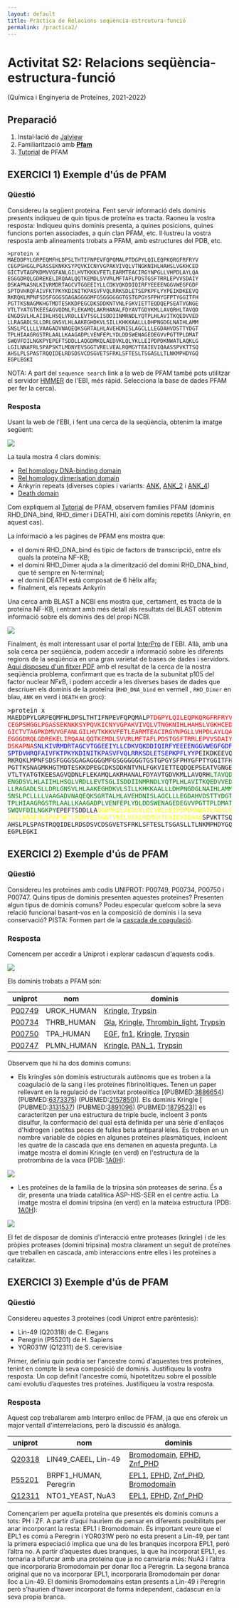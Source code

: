 ```yaml
---
layout: default
title: Pràctica de Relacions seqüència-estrcutura-funció
permalink: /practica2/
---
```


 <head>
    <meta charset="utf-8">
    <title>{{ page.title }}</title>
<script src="https://cdn.jsdelivr.net/npm/babel-polyfill/dist/polyfill.min.js"></script>
    <!-- Web component polyfill (only loads what it needs) -->
<script src="https://cdn.jsdelivr.net/npm/@webcomponents/webcomponentsjs/webcomponents-lite.js" charset="utf-8"></script>
    <!-- Required to polyfill modern browsers as code is ES5 for IE... -->
<script src="https://cdn.jsdelivr.net/npm/@webcomponents/webcomponentsjs/custom-elements-es5-adapter.js" charset="utf-8"></script>

<link rel="stylesheet" type="text/css" href="https://www.ebi.ac.uk/pdbe/pdb-component-library/css/pdbe-molstar-1.2.1.css">
<script type="text/javascript" src="https://www.ebi.ac.uk/pdbe/pdb-component-library/js/pdbe-molstar-component-1.2.1.js"></script>
<style>
        #myViewer{
          float:none;
          width:400px;
          height:400px;
          position:relative;
        }
    </style>
  </head>

# Activitat S2: Relacions seqüència-estructura-funció

(Química i Enginyeria de Proteïnes, 2021-2022)

## Preparació

1. Instal·lació de [Jalview](http://www.jalview.org/getdown/release/#)
2. Familiarització amb **[Pfam](https://pfam.xfam.org/)**
3. [Tutorial](./TutorialPFAM.pdf) de PFAM

## EXERCICI 1) Exemple d'ús de PFAM

### Qüestió

Considereu la següent proteina. Fent servir informació dels dominis presents indiqueu de quin tipus de proteïna es tracta. Raoneu la vostra resposta: Indiqueu quins dominis presenta, a quines posicions, quines funcions porten associades, a quin clan PFAM, etc. Il·lustreu la vostra resposta amb alineaments trobats a PFAM, amb estructures del PDB, etc.

```
>protein x
MAEDDPYLGRPEQMFHLDPSLTHTIFNPEVFQPQMALPTDGPYLQILEQPKQRGFRFRYV
CEGPSHGGLPGASSEKNKKSYPQVKICNYVGPAKVIVQLVTNGKNIHLHAHSLVGKHCED
GICTVTAGPKDMVVGFANLGILHVTKKKVFETLEARMTEACIRGYNPGLLVHPDLAYLQA
EGGGDRQLGDREKELIRQAALQQTKEMDLSVVRLMFTAFLPDSTGSFTRRLEPVVSDAIY
DSKAPNASNLKIVRMDRTAGCVTGGEEIYLLCDKVQKDDIQIRFYEEEENGGVWEGFGDF
SPTDVHRQFAIVFKTPKYKDINITKPASVFVQLRRKSDLETSEPKPFLYYPEIKDKEEVQ
RKRQKLMPNFSDSFGGGSGAGAGGGGMFGSGGGGGGTGSTGPGYSFPHYGFPTYGGITFH
PGTTKSNAGMKHGTMDTESKKDPEGCDKSDDKNTVNLFGKVIETTEQDQEPSEATVGNGE
VTLTYATGTKEESAGVQDNLFLEKAMQLAKRHANALFDYAVTGDVKMLLAVQRHLTAVQD
ENGDSVLHLAIIHLHSQLVRDLLEVTSGLISDDIINMRNDLYQTPLHLAVITKQEDVVED
LLRAGADLSLLDRLGNSVLHLAAKEGHDKVLSILLKHKKAALLLDHPNGDGLNAIHLAMM
SNSLPCLLLLVAAGADVNAQEQKSGRTALHLAVEHDNISLAGCLLLEGDAHVDSTTYDGT
TPLHIAAGRGSTRLAALLKAAGADPLVENFEPLYDLDDSWENAGEDEGVVPGTTPLDMAT
SWQVFDILNGKPYEPEFTSDDLLAQGDMKQLAEDVKLQLYKLLEIPDPDKNWATLAQKLG
LGILNNAFRLSPAPSKTLMDNYEVSGGTVRELVEALRQMGYTEAIEVIQAASSPVKTTSQ
AHSLPLSPASTRQQIDELRDSDSVCDSGVETSFRKLSFTESLTSGASLLTLNKMPHDYGQ
EGPLEGKI
```

NOTA: A part del `sequence search` link a la web de PFAM també pots utilitzar el servidor [HMMER](https://www.ebi.ac.uk/Tools/hmmer/search/hmmscan) de l'EBI, més ràpid. Selecciona la base de dades PFAM per fer la cerca).

### Resposta

Usant la web de l'EBI, i fent una cerca de la seqüència, obtenim la imatge següent:

![](figures/Pr2Ex1a.png)

La taula mostra 4 clars dominis:

* [Rel homology DNA-binding domain](http://pfam.xfam.org/family/RHD_DNA_bind) 	
* [Rel homology dimerisation domain](http://pfam.xfam.org/family/RHD_dimer) 	
* Ankyrin repeats (diverses còpies i variants: [ANK](http://pfam.xfam.org/family/Ank), [ANK_2](http://pfam.xfam.org/family/Ank_2) i [ANK_4](http://pfam.xfam.org/family/Ank_4)) 	
* [Death domain](http://pfam.xfam.org/family/Death)

Com expliquem al [Tutorial](./TutorialPFAM.pdf) de PFAM, observem famílies PFAM (dominis RHD_DNA_bind,  RHD_dimer i DEATH), així com dominis repetits (Ankyrin, en aquest cas).

La informació a les pàgines de PFAM ens mostra que:  

* el domini RHD_DNA_bind és típic de factors de transcripció, entre els quals la proteïna NF-KB;
* el domini RHD_Dimer ajuda a la dimerització del domini RHD_DNA_bind, que té sempre en N-terminal;
* el domini DEATH està composat de 6 hèlix alfa;
* finalment, els repeats Ankyrin
  
Una cerca amb BLAST a NCBI ens mostra que, certament,  es tracta de la proteïna NF-KB, i entrant amb més detall als resultats del BLAST obtenim informació sobre els dominis des del propi NCBI.

![](figures/Pr2Ex1b.png)

Finalment, és molt interessant usar el portal [InterPro](https://www.ebi.ac.uk/interpro/) de l'EBI. Allà, amb una sola cerca per seqüència, podem accedir a informació sobre les diferents regions de la seqüència en una gran varietat de bases de dades i servidors. [Aquí disposeu d'un fitxer PDF](figures/InterProScan.pdf) amb el resultat de la cerca de la nostra seqüència problema, confirmant que es tracta de la subunitat p105 del factor nuclear NF$\kappa$B, i podem accedir a les diverses bases de dades que descriuen els dominis de la proteïna (`RHD_DNA_bind` en vermell , `RHD_Dimer` en blau, `ANK` en verd i `DEATH` en  groc): 

<pre>
>protein x
MAEDDPYLGRPEQMFHLDPSLTHTIFNPEVFQPQMALP<span class="inner-pre" style="color: red">TDGPYLQILEQPKQRGFRFRYV
CEGPSHGGLPGASSEKNKKSYPQVKICNYVGPAKVIVQLVTNGKNIHLHAHSLVGKHCED
GICTVTAGPKDMVVGFANLGILHVTKKKVFETLEARMTEACIRGYNPGLLVHPDLAYLQA
EGGGDRQLGDREKELIRQAALQQTKEMDLSVVRLMFTAFLPDSTGSFTRRLEPVVSDAIY
DSKAPNA</span><span class="inner-pre" style="color: blue">SNLKIVRMDRTAGCVTGGEEIYLLCDKVQKDDIQIRFYEEEENGGVWEGFGDF
SPTDVHRQFAIVFKTPKYKDINITKPASVFVQLRRKSDLETSEPKPFLYYP</span>EIKDKEEVQ
RKRQKLMPNFSDSFGGGSGAGAGGGGMFGSGGGGGGTGSTGPGYSFPHYGFPTYGGITFH
PGTTKSNAGMKHGTMDTESKKDPEGCDKSDDKNTVNLFGKVIETTEQDQEPSEATVGNGE
VTLTYATGTKEESAGVQDNLFLEKAMQLAKRHANALFDYAVTGDVKMLLAVQRH<span class="inner-pre" style="color: green">LTAVQD
ENGDSVLHLAIIHLHSQLVRDLLEVTSGLISDDIINMRNDLYQTPLHLAVITKQEDVVED
LLRAGADLSLLDRLGNSVLHLAAKEGHDKVLSILLKHKKAALLLDHPNGDGLNAIHLAMM
SNSLPCLLLLVAAGADVNAQEQKSGRTALHLAVEHDNISLAGCLLLEGDAHVDSTTYDGT
TPLHIAAGRGSTRLAALLKAAGADPLVENFEPLYDLDDSWENAGEDEGVVPGTTPLDMAT
SWQVFDILNGKPY</span>EPEFTSDDLLA<span class="inner-pre" style="color: yellow">QGDMKQLAEDVKLQLYKLLEIPDPDKNWATLAQKLG
LGILNNAFRLSPAPSKTLMDNYEVSGGTVRELVEALRQMGYTEAIEVIQAAS</span>SPVKTTSQ
AHSLPLSPASTRQQIDELRDSDSVCDSGVETSFRKLSFTESLTSGASLLTLNKMPHDYGQ
EGPLEGKI
</pre>

## EXERCICI 2) Exemple d'ús de PFAM

### Qüestió

Considereu les proteïnes amb codis UNIPROT: P00749, P00734, P00750 i P00747. Quins tipus de dominis presenten aquestes proteïnes? Presenten algun tipus de dominis comuns? Podeu especular quelcom sobre la seva relació funcional basant-vos en la composició de dominis i la seva conservació? PISTA: Formen part de la [cascada de coagulació](https://www.osmosis.org/answers/coagulation-cascade).

### Resposta

Comencem per accedir a Uniprot i explorar cadascun d'aquests codis. 


![](figures/coagulacio.png)

Els dominis trobats a PFAM són:

| uniprot | nom | dominis |
|---------|-----|---------|
| [P00749](https://www.uniprot.org/uniprot/P00749)  | UROK_HUMAN | [Kringle](https://pfam.xfam.org/family/PF00051), [Trypsin](https://pfam.xfam.org/family/PF00089) |
| [P00734](https://www.uniprot.org/uniprot/P00734)  | THRB_HUMAN | [Gla](https://pfam.xfam.org/family/PF00594), [Kringle](https://pfam.xfam.org/family/PF00051), [Thrombin_light](https://pfam.xfam.org/family/PF09396), [Trypsin](https://pfam.xfam.org/family/PF00089) |
| [P00750](https://www.uniprot.org/uniprot/P00750)  | TPA_HUMAN | [EGF](https://pfam.xfam.org/family/PF00008), [fn1](https://pfam.xfam.org/family/PF00039), [Kringle](https://pfam.xfam.org/family/PF00051), [Trypsin](https://pfam.xfam.org/family/PF00089) |
| [P00747](https://www.uniprot.org/uniprot/P00747)  | PLMN_HUMAN | [Kringle](https://pfam.xfam.org/family/PF00051), [PAN_1](https://pfam.xfam.org/family/PF00024), [Trypsin](https://pfam.xfam.org/family/PF00089) |

Observem que hi ha dos dominis comuns:

* Els kringles són dominis estructurals autònoms que es troben a la coagulació de la sang i les proteïnes fibrinolítiques. Tenen un paper rellevant en la regulació de l'activitat proteolítica [(PUBMED:[3886654](https://pubmed.ncbi.nlm.nih.gov/3886654/)) (PUBMED:[6373375](https://pubmed.ncbi.nlm.nih.gov/6373375/)) (PUBMED:[2157850](https://pubmed.ncbi.nlm.nih.gov/2157850/))]. Els dominis Kringle [ (PUBMED:[3131537](https://pubmed.ncbi.nlm.nih.gov/3131537/)) (PUBMED:[3891096](https://pubmed.ncbi.nlm.nih.gov/3891096/)) (PUBMED:[1879523](https://pubmed.ncbi.nlm.nih.gov/1879523/))] es caracteritzen per una estructura de triple bucle, incloent 3 ponts disulfur, la conformació del qual està definida per una sèrie d'enllaços d'hidrogen i petites peces de fulles beta antiparal·leles. Es troben en un nombre variable de còpies en algunes proteïnes plasmàtiques, incloent les quatre de la cascada que ens demanen en aquesta pregunta. La imatge mostra el domini Kringle (en verd) en l'estructura de la protrombina de la vaca (PDB: [1A0H](https://www.rcsb.org/3d-sequence/1A0H?assemblyId=1)):

![](figures/kringle.png)

* Les proteïnes de la familia de la tripsina són proteases de serina. És a dir, presenta una tríada catalítica ASP-HIS-SER en el centre actiu. La imatge mostra el domini tripsina (en verd) en la mateixa estructura (PDB: [1A0H](https://www.rcsb.org/3d-sequence/1A0H?assemblyId=1)):

![](figures/tripsina.png)

El fet de disposar de dominis d'interacció entre proteases (kringle) i de les pròpies proteases (domini tripsina) mostra clarament un seguit de proteïnes que treballen en cascada, amb interaccions entre elles i les proteïnes a catalitzar.

## EXERCICI 3) Exemple d'ús de PFAM

### Qüestió

Considereu aquestes 3 proteïnes (codi Uniprot entre parèntesis): 

* Lin-49 (Q20318) de C. Elegans
* Peregrin (P55201) de H. Sapiens
* YOR031W (Q12311) de S. cerevisiae

Primer, definiu quin podria ser l'ancestre comú d'aquestes tres proteïnes, tenint en compte la seva composició de dominis. Justifiqueu la vostra resposta. Un cop definit l'ancestre comú, hipotetitzeu sobre el possible camí evolutiu d’aquestes tres proteïnes. Justifiqueu la vostra resposta.

### Resposta

Aquest cop treballarem amb Interpro enlloc de PFAM, ja que ens ofereix un major ventall d'interrelacions, però la discussió és anàloga.

| uniprot | nom | dominis |
|---------|-----|---------|
| [Q20318](https://www.uniprot.org/uniprot/Q20318)  | LIN49_CAEEL, Lin-49 | [Bromodomain](https://www.ebi.ac.uk/interpro/entry/IPR001487), [EPHD](https://www.ebi.ac.uk/interpro/entry/IPR034732), [Znf_PHD](https://www.ebi.ac.uk/interpro/entry/IPR001965)  |
| [P55201](https://www.uniprot.org/uniprot/P55201)  | BRPF1_HUMAN, Peregrin | [EPL1](P55201),  [EPHD](https://www.ebi.ac.uk/interpro/entry/IPR034732),  [Znf_PHD](https://www.ebi.ac.uk/interpro/entry/IPR001965), [Bromodomain](https://www.ebi.ac.uk/interpro/entry/IPR001487) |
| [Q12311](https://www.uniprot.org/uniprot/Q12311)  | NTO1_YEAST, NuA3 | [EPL1](P55201),  [EPHD](https://www.ebi.ac.uk/interpro/entry/IPR034732),  [Znf_PHD](https://www.ebi.ac.uk/interpro/entry/IPR001965) |

Començariem per aquella proteïna que presentés els dominis comuns a tots: PH i ZF. A partir d’aquí hauriem de pensar en diferents posibilitats per anar incorporant la resta: EPL1 i Bromodomain. És important veure que el EPL1 es comú a Peregrin i YOR031W però no esta present a Lin-49, per tant la primera especiació implica que una de les branques incorpora EPL1, però l’altra no. A partir d’aquestes dues branques, la que ha incorporat EPL1, es tornaria a bifurcar amb una proteina que ja no canviaria més: NuA3 i l’altra que incorporaria Bromodomain per donar lloc a Peregrin. La segona branca original que no va incorporar EPL1, incorporaria Bromodomain per donar lloc a Lin-49. El dominis Bromodomains estan presents a Lin-49 i Peregrin però s’haurien d'haver incorporat de forma independent, cadascun en la seva propia branca. 